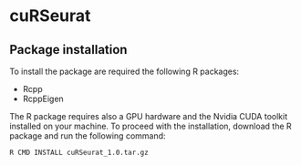 # cuRSeurat

## Package installation

To install the package are required the following R packages:

  * Rcpp
  * RcppEigen
  
 The R package requires also a GPU hardware and the Nvidia CUDA toolkit installed on your machine.
 To proceed with the installation, download the R package and run the following command:
 
 `R CMD INSTALL cuRSeurat_1.0.tar.gz` 
 
 
